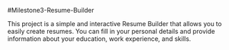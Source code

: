 #Milestone3-Resume-Builder

This project is a simple and interactive Resume Builder that allows you to easily create resumes. You can fill in your personal details and provide information about your education, work experience, and skills.
